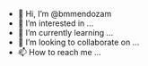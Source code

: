 - 👋 Hi, I’m @bmmendozam
- 👀 I’m interested in ...
- 🌱 I’m currently learning ...
- 💞️ I’m looking to collaborate on ...
- 📫 How to reach me ...

<!---
bmmendozam/bmmendozam is a ✨ special ✨ repository because its `README.md` (this file) appears on your GitHub profile.
You can click the Preview link to take a look at your changes.

I am web dev
--->
